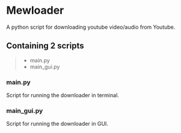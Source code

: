 # Mewloader
A python script for downloading youtube video/audio from Youtube.

## Containing 2 scripts
> - main.py
> - main_gui.py

### main.py
Script for running the downloader in terminal.

### main_gui.py
Script for running the downloader in GUI.